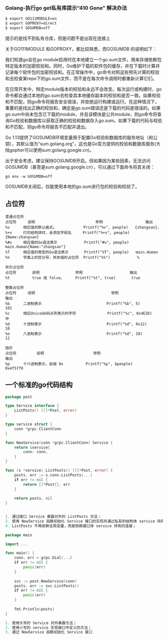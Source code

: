### Golang-执行go get私有库提示“410 Gone” 解决办法

```bash
$ export GO111MODULE=on
$ export GOPROXY=direct
$ export GOSUMDB=off
```
提示的是找不到私有仓库，但是问题不是出现在连接上

关于GO111MODULE 和GOPROXY，都比较熟悉，而GOSUMDB 的说明如下：

我们知道go会在go module启用时在本地建立一个go.sum文件，用来存储依赖包特定版本的加密校验和。同时，Go维护下载的软件包的缓存，并在下载时计算并记录每个软件包的加密校验和。在正常操作中，go命令对照这些预先计算的校验和去检查某repo下的go.sum文件，而不是在每次命令调用时都重新计算它们。

在日常开发中，特定module版本的校验和永远不会改变。每次运行或构建时，go命令都会通过本地的go.sum去检查其本地缓存副本的校验和是否一致。如果校验和不匹配，则go命令将报告安全错误，并拒绝运行构建或运行。在这种情况下，重要的是找出正确的校验和，确定是go.sum错误还是下载的代码是错误的。如果go.sum中尚未包含已下载的module，并且该模块是公共module，则go命令将查询Go校验和数据库以获取正确的校验和数据存入go.sum。如果下载的代码与校验和不匹配，则go命令将报告不匹配并退出。

Go 1.13提供了GOSUMDB环境变量用于配置Go校验和数据库的服务地址（和公钥），其默认值为”sum.golang.org”，这也是Go官方提供的校验和数据库服务(大陆gopher可以使用sum.golang.google.cn)。

出于安全考虑，建议保持GOSUMDB开启。但如果因为某些因素，无法访问GOSUMDB（甚至是sum.golang.google.cn），可以通过下面命令将其关闭：


```
go env -w GOSUMDB=off
```

GOSUMDB关闭后，仅能使用本地的go.sum进行包的校验和校验了。



## 占位符

```
普通占位符
占位符     说明                           举例                   输出
%v      相应值的默认格式。            Printf("%v", people)   {zhangsan}，
%+v     打印结构体时，会添加字段名     Printf("%+v", people)  {Name:zhangsan}
%#v     相应值的Go语法表示            Printf("#v", people)   main.Human{Name:"zhangsan"}
%T      相应值的类型的Go语法表示       Printf("%T", people)   main.Human
%%      字面上的百分号，并非值的占位符  Printf("%%")            %

布尔占位符
占位符       说明                举例                     输出
%t          true 或 false。     Printf("%t", true)       true

整数占位符
占位符     说明                                  举例                       输出
%b      二进制表示                             Printf("%b", 5)             101
%c      相应Unicode码点所表示的字符              Printf("%c", 0x4E2D)        中
%d      十进制表示                             Printf("%d", 0x12)          18
%o      八进制表示                             Printf("%d", 10)            12

指针
占位符         说明                      举例                             输出
%p      十六进制表示，前缀 0x          Printf("%p", &people)             0x4f57f0
```

## 一个标准的go代码结构

```go
package post

type Service interface {
    ListPosts() ([]*Post, error)
}

type service struct {
    conn *grpc.ClientConn
}

func NewService(conn *grpc.ClientConn) Service {
    return &service{
        conn: conn,
    }
}

func (s *service) ListPosts() ([]*Post, error) {
    posts, err := s.conn.ListPosts(...)
    if err != nil {
        return []*Post{}, err
    }
    
    return posts, nil
}


1. 通过接口 Service 暴露对外的 ListPosts 方法；
2. 使用 NewService 函数初始化 Service 接口的实现并通过私有的结构体 service 持有 3. grpc 连接；
4. ListPosts 不再依赖全局变量，而是依赖接口体 service 持有的连接；

package main

import ...

func main() {
    conn, err = grpc.Dial(...）
    if err != nil {
        panic(err)
    }
    
    svc := post.NewService(conn)
    posts, err := svc.ListPosts()
    if err != nil {
        panic(err)
    }
    
    fmt.Println(posts)
}

1. 使用大写的 Service 对外暴露方法；
2. 使用小写的 service 实现接口中定义的方法；
3. 通过 NewService 函数初始化 Service 接口

```



